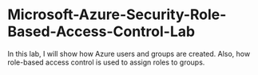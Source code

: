 # Microsoft-Azure-Security-Role-Based-Access-Control-Lab
In this lab, I will show how Azure users and groups are created. Also, how role-based access control is used to assign roles to groups.
